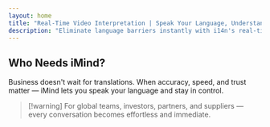```yaml
---
layout: home
title: "Real-Time Video Interpretation | Speak Your Language, Understand All"
description: "Eliminate language barriers instantly with i14n's real-time video interpretation. Join meetings in your native language while everyone understands perfectly. Why learn a new language when technology can bridge the gap?"
---
```


<!-- text="Focus on growth — let iMind handle the languages." -->
<!-- text="Classrooms take years; iMind delivers real-time understanding today, in every language."> -->
<!-- text="Invest in growth, not translation headaches. iMind interprets while you innovate." -->

<HeroSection
title="Live **Interpretation** Video Meetings"
text="Understand instantly — without learning foreign languages">
<AuthButton text="Try Live Demo →" buttonClass="brand"/>
<NavButton to="#who-needs-imind" buttonClass="alt" buttonLabel="Who Needs iMind?" />
</HeroSection>

<FeatureBlock :card="{
  title: 'Speak Instantly in Over 100 Languages',
  details: 'iMind enables every participant to speak their native language — naturally, in [real time](/guide/how-it-works), and **without subtitles** or lag.',
    items: [
      '⚡︎ Speak freely — be understood instantly.',
      '✧ AI-powered interpretation captures tone, intent, and industry-specific terminology.',
      '✧ Two-way, continuous, voice-to-voice interpretation with zero manual setup.',
    ],
  link: './guide/what-is-imind',
  src: {
    light: '1.png',
    dark: '1.png',
  },
  inversion: false
}" />

<FeatureBlock :card="{
  title: 'The `Mind` Behind the Interpretation',
  details: 'iMind turns every multilingual call into clear, searchable knowledge.',
  items: [
    '⚡︎ Instantly search any content across past and current meetings. Ask questions naturally, get precise answers without reviewing recordings.',
    '✧ Never miss action items from any meeting. Our AI extracts tasks, owners and deadlines automatically from conversations.',
    '✧ AI meeting summaries deliver key points instantly in any language, keeping everyone aligned without manual note-taking.',
  ],
  link: '/guide/how-it-works#🧩-deep-memory-deep-understanding',
  src: {
    light: '2l.png',
    dark: '2d.png',
  },
  inversion: true
}" />

<FeatureBlock :card="{
  title: 'Built for Serious Meetings — Not Just Talking',
  details: 'iMind is a professional-grade video meeting platform, not a lightweight add-on or plugin.',
  items: [
    '✧ 1080p resolution, smart noise suppression, and focused voice pickup.',
    '✧ Scheduling, moderation, demos, recording, and full calendar integration — all built in, ready to go.',
    '⚡︎ Live transcripts, participant chat, and an AI assistant that keeps meetings productive.'
  ],
  link: '/guide/how-it-works',
  src: {
    light: '3l.png',
    dark: '3d.png',
  },
  inversion: false
}" />

<FeatureBlock
  :card="{
    title: 'Secure & Confidential by Design',
    details:
      'iMind is built for conversations where trust matters. While we rely on best-in-class third-party infrastructure, [confidentiality is always in your hands](/guide/privacy-architecture).',
    items: [
      '⚡︎ Region-based privacy — choose where your data is processed. We route all interpretation, storage, and analytics through infrastructure aligned with your compliance zone (e.g. EU, US, Asia).',
      '✧ Private by default — iMind itself **never** stores or uses your content for training, profiling, or third-party access.',
      '✧ Compliant by architecture — GDPR, CCPA, and UAE PDPL-ready, with full support for export and deletion rights.'
    ],
    link: '/guide/privacy-architecture',
    src: {
      light: '4.png',
      dark: '4.png',
    },
    inversion: true
  }"
/>

## Who Needs iMind?

Business doesn't wait for translations.
When accuracy, speed, and trust matter — iMind lets you speak your language and stay in control.

> [!warning] For global teams, investors, partners, and suppliers — every conversation becomes effortless and immediate.

<FeatureCards :features="[
  {
    title: 'Cross-Border Negotiations',
    details: 'Secure million-dollar deals without language barriers. iMind ensures every nuance is understood across the USA, China, Mexico, and Europe.',
    items: [
      'Avoid costly misunderstandings in high-stakes negotiations.',
      'Communicate legal, financial, and technical terms with precision.',
      'Eliminate the need for third-party interpreters during sensitive discussions.'
    ],
    linkText: 'See how it works',
    link: '/guide/use-cases#negotiations',
    icon: {
      light: '11.png',
      dark: '11.png',
      alt: 'International Negotiations'
    }
  },
  {
    title: 'Operational Team Alignment',
    details: 'Align global teams with real-time voice-to-voice interpretation. Daily calls, technical briefings, and troubleshooting — in every language.',
    items: [
      'Improve team efficiency by eliminating language friction.',
      'Ensure accurate knowledge transfer in technical discussions.',
      'Foster a unified corporate culture across borders.'
    ],
    linkText: 'Explore use cases',
    link: '/guide/use-cases#operations',
        icon: {
      light: '12.png',
      dark: '12.png',
      alt: 'International Negotiations'
    }
  }
]" />

<FeatureCards :features="[
  {
    title: 'Supply Chain Coordination',
    details: 'From factory to customer — coordinate with suppliers and logistics partners in their native language with zero friction.',
    items: [
      'Solve issues faster with real-time multilingual meetings.',
      'Ensure clarity on specifications, timelines, and quality standards.',
      'Reduce dependency on delayed written communication.'
    ],
    linkText: 'Learn more',
    link: '/guide/use-cases#supply-chain',
  },
    {
      title: 'Investor & Partner Pitches',
      details: 'Pitch confidently to global investors and strategic partners — no interpreters, no awkward pauses. You speak. iMind delivers.',
      items: [
        'Build trust by speaking directly in every meeting.',
        'Present your product with clarity and impact, regardless of language.',
        'Maintain the flow of conversation without breaking engagement.'
      ],
      linkText: 'Discover more',
      link: '/guide/use-cases#investors',
    },
    {
      title: 'Exhibitions & Conferences',
      details: 'Maximize your impact at international expos. Present, network, and negotiate across language barriers without missing a beat.',
      items: [
        'Engage with a global audience without language limitations.',
        'Deliver live presentations with native-language clarity.',
        'Network effectively and seize more partnership opportunities.'
      ],
      linkText: 'See live demo',
      link: '/guide/use-cases#conferences',
    },
]" />

<FeatureCards :features="[
  {
    title: 'Supply Chain Coordination',
    details: 'From factory to customer — coordinate with suppliers and logistics partners in their native language with zero friction.',
    linkText: 'Learn more',
    link: '/guide/use-cases#supply-chain',
  },
    {
      title: 'Investor & Partner Pitches',
      details: 'Pitch confidently to global investors and strategic partners — no interpreters, no awkward pauses. You speak. iMind delivers.',
      linkText: 'Discover more',
      link: '/guide/use-cases#investors',
    },
    {
      title: 'Exhibitions & Conferences',
      details: 'Maximize your impact at international expos. Present, network, and negotiate across language barriers without missing a beat.',
      linkText: 'See live demo',
      link: '/guide/use-cases#conferences',
    },
    {
      title: 'Exhibitions & Conferences',
      details: 'Maximize your impact at international expos. Present, network, and negotiate across language barriers without missing a beat.',
      linkText: 'See live demo',
      link: '/guide/use-cases#conferences',
    },
]" />

<FeatureCards :features="[
  {
    title: 'Supply Chain Coordination',
  },
    {
      title: 'Investor & Partner Pitches',
    },
    {
      title: 'Exhibitions & Conferences',
    },
    {
      title: 'Exhibitions & Conferences',
    },
    {
      title: 'Exhibitions & [Conferences](/guide/use-cases#conferences)',
    },
]" />
